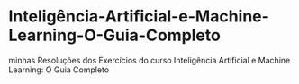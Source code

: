 # Inteligência-Artificial-e-Machine-Learning-O-Guia-Completo
minhas Resoluções dos Exercícios do curso Inteligência Artificial e Machine Learning: O Guia Completo
